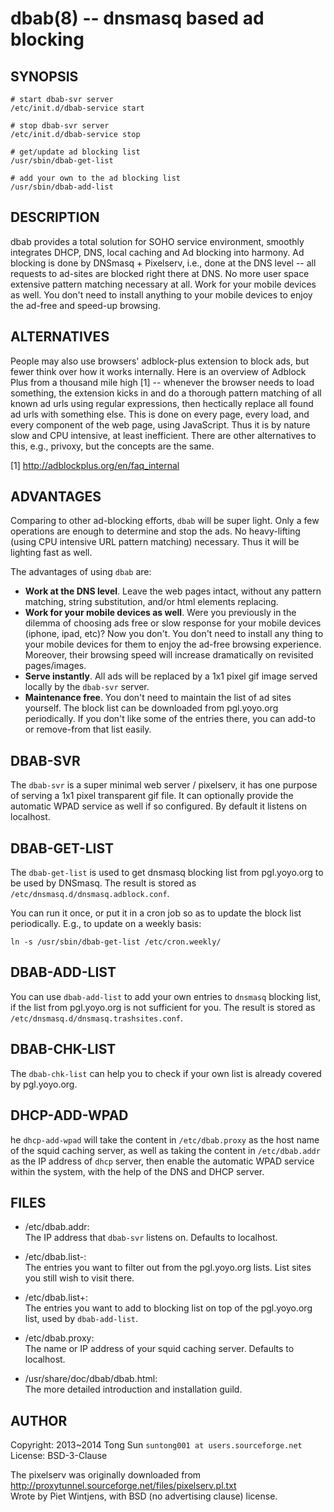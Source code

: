 # dbab(8) -- dnsmasq based ad blocking

## SYNOPSIS

    # start dbab-svr server
	/etc/init.d/dbab-service start

    # stop dbab-svr server
	/etc/init.d/dbab-service stop

    # get/update ad blocking list
	/usr/sbin/dbab-get-list

	# add your own to the ad blocking list
	/usr/sbin/dbab-add-list


## DESCRIPTION

dbab provides a total solution for SOHO service environment, smoothly integrates DHCP, DNS, local caching and Ad blocking into harmony.
Ad blocking is done by DNSmasq + Pixelserv, i.e., done at the DNS level -- all requests to ad-sites are blocked right there at DNS. No more user space extensive pattern matching necessary at all. Work for your mobile devices as well. You don't need to install anything to your mobile devices to enjoy the ad-free and speed-up browsing.


## ALTERNATIVES

People may also use browsers' adblock-plus extension to block ads, but fewer think over how it works internally. Here is an overview of Adblock Plus from a thousand mile high [1] -- whenever the browser needs to load something, the extension kicks in and do a thorough pattern matching of all known ad urls using regular expressions, then hectically replace all found ad urls with something else. This is done on every page, every load, and every component of the web page, using JavaScript. Thus it is by nature slow and CPU intensive, at least inefficient. There are other alternatives to this, e.g., privoxy, but the concepts are the same.

[1] http://adblockplus.org/en/faq_internal

## ADVANTAGES

Comparing to other ad-blocking efforts, `dbab` will be super light. Only a few operations are enough to determine and stop the ads. No heavy-lifting (using CPU intensive URL pattern matching) necessary. Thus it will be lighting fast as well. 

The advantages of using `dbab` are:

- **Work at the DNS level**. Leave the web pages intact, without any pattern matching, string substitution, and/or html elements replacing.
- **Work for your mobile devices as well**. Were you previously in the dilemma of choosing ads free or slow response for your mobile devices (iphone, ipad, etc)? Now you don't. You don't need to install any thing to your mobile devices for them to enjoy the ad-free browsing experience. Moreover, their browsing speed will increase dramatically on revisited pages/images. 
- **Serve instantly**. All ads will be replaced by a 1x1 pixel gif image served locally by the `dbab-svr` server.
- **Maintenance free**. You don't need to maintain the list of ad sites yourself. The block list can be downloaded from pgl.yoyo.org periodically. If you don't like some of the entries there, you can add-to or remove-from that list easily. 

## DBAB-SVR

The `dbab-svr` is a super minimal web server / pixelserv, it has one purpose of serving a 1x1 pixel transparent gif file. It can optionally provide the automatic WPAD service as well if so configured. By default it listens on localhost. 

## DBAB-GET-LIST

The `dbab-get-list` is used to get dnsmasq blocking list from pgl.yoyo.org to be used by DNSmasq. The result is stored as `/etc/dnsmasq.d/dnsmasq.adblock.conf`.

You can run it once, or put it in a cron job so as to update the block list periodically. E.g., to update on a weekly basis:

    ln -s /usr/sbin/dbab-get-list /etc/cron.weekly/

## DBAB-ADD-LIST

You can use `dbab-add-list` to add your own entries to `dnsmasq` blocking list, if the list from pgl.yoyo.org is not sufficient for you. The result is stored as `/etc/dnsmasq.d/dnsmasq.trashsites.conf`.

## DBAB-CHK-LIST

The `dbab-chk-list` can help you to check if your own list is already covered by pgl.yoyo.org.

## DHCP-ADD-WPAD

he `dhcp-add-wpad` will take the content in `/etc/dbab.proxy` as the host name of the squid caching server, as well as taking the content in `/etc/dbab.addr` as
the IP address of `dhcp` server, then enable the automatic WPAD service within the system, with the help of the DNS and DHCP server. 

## FILES 

* /etc/dbab.addr:  
  The IP address that `dbab-svr` listens on. Defaults to localhost.
  
* /etc/dbab.list-:  
  The entries you want to filter out from the pgl.yoyo.org lists. List sites you still wish to visit there. 

* /etc/dbab.list+:  
  The entries you want to add to blocking list on top of the pgl.yoyo.org list, used by `dbab-add-list`. 

* /etc/dbab.proxy:  
  The name or IP address of your squid caching server. Defaults to localhost.
  
* /usr/share/doc/dbab/dbab.html:  
  The more detailed introduction and installation guild.
  

## AUTHOR

Copyright: 2013~2014 Tong Sun `suntong001 at users.sourceforge.net`  
License: BSD-3-Clause

The pixelserv was originally downloaded from  
 http://proxytunnel.sourceforge.net/files/pixelserv.pl.txt  
Wrote by Piet Wintjens, with BSD (no advertising clause) license.

